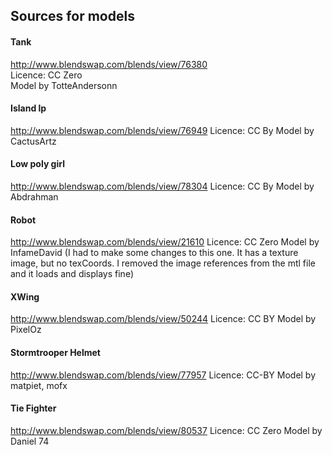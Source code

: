 ## Sources for models

#### Tank

http://www.blendswap.com/blends/view/76380    
Licence: CC Zero    
Model by TotteAndersonn

#### Island lp

http://www.blendswap.com/blends/view/76949
Licence: CC By
Model by CactusArtz

#### Low poly girl

http://www.blendswap.com/blends/view/78304
Licence: CC By
Model by Abdrahman

#### Robot

http://www.blendswap.com/blends/view/21610
Licence: CC Zero
Model by InfameDavid
(I had to make some changes to this one. It has a texture image, but no texCoords. I removed the image references from the mtl file and it loads and displays fine)

#### XWing

http://www.blendswap.com/blends/view/50244
Licence: CC BY
Model by PixelOz

#### Stormtrooper Helmet

http://www.blendswap.com/blends/view/77957
Licence: CC-BY 
Model by matpiet, mofx

#### Tie Fighter

http://www.blendswap.com/blends/view/80537
Licence: CC Zero
Model by Daniel 74
